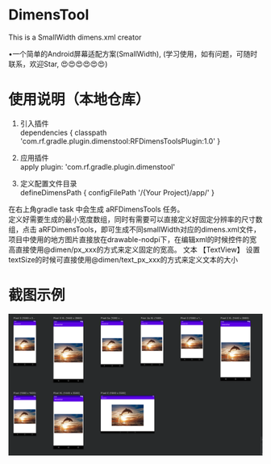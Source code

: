 # DimensTool
This is a SmallWidth dimens.xml creator

•一个简单的Android屏幕适配方案(SmallWidth), (学习使用，如有问题，可随时联系，欢迎Star, 😍😍😍😍😍😍)

# 使用说明（本地仓库）

1. 引入插件  
    dependencies {
        classpath 'com.rf.gradle.plugin.dimenstool:RFDimensToolsPlugin:1.0'
    }
2. 应用插件  
    apply plugin: 'com.rf.gradle.plugin.dimenstool'
    
3. 定义配置文件目录  
    defineDimensPath {
        configFilePath '/{Your Project}/app/'
    }

在右上角gradle task 中会生成 aRFDimensTools 任务。  
定义好需要生成的最小宽度数组，同时有需要可以直接定义好固定分辨率的尺寸数组，点击 aRFDimensTools，即可生成不同smallWidth对应的dimens.xml文件，
项目中使用的地方图片直接放在drawable-nodpi下，在编辑xml的时候控件的宽高直接使用@dimen/px_xxx的方式来定义固定的宽高。
文本 【TextView】 设置textSize的时候可直接使用@dimen/text_px_xxx的方式来定义文本的大小

# 截图示例
   
![image](https://github.com/Roongf/DimensTool/blob/master/QQ20210202-162747.png)
